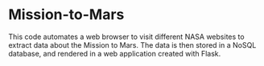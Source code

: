 # Mission-to-Mars

This code automates a web browser to visit different NASA websites to extract data about the Mission to Mars. The data is then stored in a NoSQL database, and rendered in a web application created with Flask.

